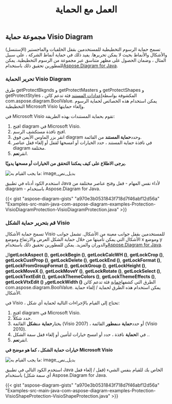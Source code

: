 ﻿---
title: العمل مع الحماية
type: docs
weight: 90
url: /ar/java/working-with-protection/
---
## **مجموعة حماية Visio Diagram**
 تسمح حماية الرسوم التخطيطية للمستخدمين بقفل الخلفيات والماجستير (الإستنسل) والأشكال والأنماط بحيث لا يمكن تحريرها. يفيد ذلك في حماية أنماط الشركة ، على سبيل المثال ، وضمان الحصول على مظهر متناسق عبر مجموعة من الرسوم التخطيطية. يمكن للمطورين تحقيق ذلك باستخدام[Aspose.Diagram for Java](https://products.aspose.com/diagram/java/).
### **تحرير الحماية Visio Diagram**
 طرق getProtectBkgnds و getProtectMasters و getProtectShapes و getProtectStyles ، المكشوفة بواسطة[إعدادات المستند](https://reference.aspose.com/diagram/java/com.aspose.diagram/DocumentSettings) فئة تدعم كائن com.aspose.diagram.BoolValue. يمكن استخدام هذه الخصائص لحماية الرسوم التخطيطية Microsoft Visio وإلغاء حمايتها.

في Microsoft Visio تقوم بحماية المستندات بهذه الطريقة:

1. افتح diagram في Microsoft Visio.
1. افتح نافذة مستكشف الرسم.
1.  انقر بزر الماوس الأيمن فوق diagram وحدد**حماية المستند** من القائمة.
1. في نافذة حماية المستند ، حدد الخيارات أو امسحها لقفل أو إلغاء قفل عناصر diagram مختلفة.
1.  انقر**نعم**.

**يرجى الاطلاع على كيف يمكننا التحقق من الخيارات أو مسحها يدويًا.** 

![ما يجب القيام به: image_بديل_نص](working-with-protection_1.png)

استخدم الكود أدناه في تطبيق Java لأداء نفس المهام - قفل وفتح عناصر مختلفة من diagram - باستخدام Aspose.Diagram for Java.

{{< gist "aspose-diagram-gists" "a970e3b0531843f718d7f46abf12d56a" "Examples-src-main-java-com-aspose-diagram-examples-Protection-VisioDiagramProtection-VisioDiagramProtection.java" >}}
### **قم بتحرير حماية الشكل Visio**
 تسمح حماية الأشكال Visio للمستخدمين بقفل جوانب معينة من الأشكال. تشمل جوانب الأشكال التي يمكن تأمينها من خلال حماية الشكل العرض والارتفاع وموضع x وموضع y والدوران والمزيد. يمكن للمطورين تحقيق ذلك باستخدام[Aspose.Diagram for Java](https://products.aspose.com/diagram/java/).

 ال**getLockAspect ()**, **getLockBegin ()**, **getLockCalcWH ()**, **getLockCrop ()**, **getLockCustProp ()**, **getLockDelete ()**, **getLockEnd ()**, **getLockFormat ()**, **getLockFromGroupFormat ()**, **getLockGroup ()**, **getLockHeight ()**, **getLockMoveX ()**, **getLockMoveY ()**, **getLockRotate ()**, **getLockSelect ()**, **getLockTextEdit ()**, **getLockThemeColors ()**, **getLockThemeEffects ()**, **getLockVtxEdit ()** و**getLockWidth ()** الطرق التي كشفها[حماية](https://reference.aspose.com/diagram/java/com.aspose.diagram/Protection) فئة تدعم كائن com.aspose.diagram.BoolValue. يمكن استخدام هذه الطرق لحماية / إلغاء حماية الأشكال.

في Visio ، تحتاج إلى القيام بالإجراءات التالية لحماية أي شكل:

1. افتح diagram في Microsoft Visio.
1. حدد شكلاً.
1.  يختار**حماية** من**شكل** القائمة (Visio 2007) ، أو حدد**حماية** من**مطور** القائمة (Visio 2010).
1.  في ال**حماية** نافذة ، حدد أو امسح خيارات لتأمين أو إلغاء قفل سمة الشكل ..
1.  انقر**نعم**.

**خيارات حماية الشكل ، كما هو موضح في Microsoft Visio** 

![ما يجب القيام به: image_بديل_نص](working-with-protection_2.png)

استخدم الكود التالي في تطبيق Java الخاص بك للقيام بنفس الشيء (قفل / إلغاء قفل أي سمة شكل) باستخدام Aspose.Diagram for Java.

{{< gist "aspose-diagram-gists" "a970e3b0531843f718d7f46abf12d56a" "Examples-src-main-java-com-aspose-diagram-examples-Protection-VisioShapeProtection-VisioShapeProtection.java" >}}
